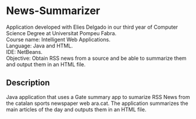 # News-Summarizer

Application developed with Elies Delgado in our third year of Computer Science Degree at Universitat Pompeu Fabra.  
Course name: Intelligent Web Applications.  
Language: Java and HTML.  
IDE: NetBeans.  
Objective: Obtain RSS news from a source and be able to summarize them and output them in an HTML file.  

## Description
Java application that uses a Gate summary app to sumarize RSS News from the catalan sports newspaper web ara.cat. The application summarizes the main articles of the day and outputs them in an HTML file.
